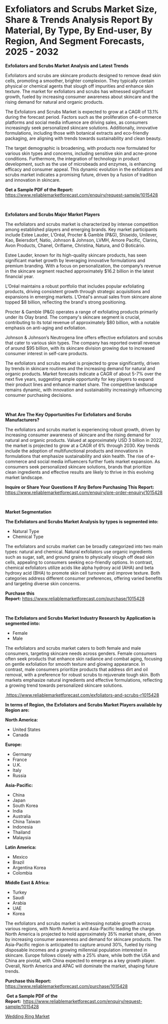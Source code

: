 <p><h1>Exfoliators and Scrubs Market Size, Share & Trends Analysis Report By Material, By Type, By End-user, By Region, And Segment Forecasts, 2025 - 2032</h1></p><p><strong>Exfoliators and Scrubs Market Analysis and Latest Trends</strong></p>
<p><p>Exfoliators and scrubs are skincare products designed to remove dead skin cells, promoting a smoother, brighter complexion. They typically contain physical or chemical agents that slough off impurities and enhance skin texture. The market for exfoliators and scrubs has witnessed significant growth, fueled by increasing consumer awareness about skincare and the rising demand for natural and organic products. </p><p>The Exfoliators and Scrubs Market is expected to grow at a CAGR of 13.1% during the forecast period. Factors such as the proliferation of e-commerce platforms and social media influence are driving sales, as consumers increasingly seek personalized skincare solutions. Additionally, innovative formulations, including those with botanical extracts and eco-friendly packaging, are aligning with trends towards sustainability and clean beauty.</p><p>The target demographic is broadening, with products now formulated for various skin types and concerns, including sensitive skin and acne-prone conditions. Furthermore, the integration of technology in product development, such as the use of microbeads and enzymes, is enhancing efficacy and consumer appeal. This dynamic evolution in the exfoliators and scrubs market indicates a promising future, driven by a fusion of tradition and innovation in skincare.</p></p>
<p><strong>Get a Sample PDF of the Report:&nbsp;</strong> <a href="https://www.reliablemarketforecast.com/enquiry/request-sample/1015428?utm_campaign=2011&utm_medium=2&utm_source=Github&utm_content=ia&utm_term=09022025&utm_id=exfoliators-and-scrubs">https://www.reliablemarketforecast.com/enquiry/request-sample/1015428</a></p>
<p>&nbsp;</p>
<p><strong>Exfoliators and Scrubs Major Market Players</strong></p>
<p><p>The exfoliators and scrubs market is characterized by intense competition among established players and emerging brands. Key market participants include Estee Lauder, L’Oréal, Procter & Gamble (P&G), Shiseido, Unilever, Kao, Beiersdorf, Natio, Johnson & Johnson, LVMH, Amore Pacific, Clarins, Avon Products, Chanel, Oriflame, Christina, Natura, and O Boticário. </p><p>Estee Lauder, known for its high-quality skincare products, has seen significant market growth by leveraging innovative formulations and premium branding. With a focus on personalization, the company’s revenue in the skincare segment reached approximately $16.2 billion in the latest financial year.</p><p>L’Oréal maintains a robust portfolio that includes popular exfoliating products, driving consistent growth through strategic acquisitions and expansions in emerging markets. L’Oréal's annual sales from skincare alone topped $8 billion, reflecting the brand's strong positioning.</p><p>Procter & Gamble (P&G) operates a range of exfoliating products primarily under its Olay brand. The company's skincare segment is crucial, contributing to its total revenue of approximately $80 billion, with a notable emphasis on anti-aging and exfoliation.</p><p>Johnson & Johnson’s Neutrogena line offers effective exfoliators and scrubs that cater to various skin types. The company has reported overall revenue of around $95 billion, with its skincare division growing due to increased consumer interest in self-care products.</p><p>The exfoliators and scrubs market is projected to grow significantly, driven by trends in skincare routines and the increasing demand for natural and organic products. Market forecasts indicate a CAGR of about 5-7% over the next five years, suggesting ample opportunity for key players to expand their product lines and enhance market share. The competitive landscape remains dynamic, with innovation and sustainability increasingly influencing consumer purchasing decisions.</p></p>
<p>&nbsp;</p>
<p><strong>What Are The Key Opportunities For Exfoliators and Scrubs Manufacturers?</strong></p>
<p><p>The exfoliators and scrubs market is experiencing robust growth, driven by increasing consumer awareness of skincare and the rising demand for natural and organic products. Valued at approximately USD 3 billion in 2022, the market is projected to grow at a CAGR of 6% through 2030. Key trends include the adoption of multifunctional products and innovations in formulations that emphasize sustainability and skin health. The rise of e-commerce and social media influencers further fuels market expansion. As consumers seek personalized skincare solutions, brands that prioritize clean ingredients and effective results are likely to thrive in this evolving market landscape.</p></p>
<p><strong>Inquire or Share Your Questions If Any Before Purchasing This Report:</strong> <a href="https://www.reliablemarketforecast.com/enquiry/pre-order-enquiry/1015428?utm_campaign=2011&utm_medium=2&utm_source=Github&utm_content=ia&utm_term=09022025&utm_id=exfoliators-and-scrubs">https://www.reliablemarketforecast.com/enquiry/pre-order-enquiry/1015428</a></p>
<p>&nbsp;</p>
<p><strong>Market Segmentation</strong></p>
<p><strong>The Exfoliators and Scrubs Market Analysis by types is segmented into:</strong></p>
<p><ul><li>Natural Type</li><li>Chemical Type</li></ul></p>
<p><p>The exfoliators and scrubs market can be broadly categorized into two main types: natural and chemical. Natural exfoliators use organic ingredients such as sugar, salt, and ground grains to physically slough off dead skin cells, appealing to consumers seeking eco-friendly options. In contrast, chemical exfoliators utilize acids like alpha hydroxy acid (AHA) and beta hydroxy acid (BHA) to promote skin cell turnover and improve texture. Both categories address different consumer preferences, offering varied benefits and targeting diverse skin concerns.</p></p>
<p><strong>Purchase this Report:&nbsp;</strong><a href="https://www.reliablemarketforecast.com/purchase/1015428?utm_campaign=2011&utm_medium=2&utm_source=Github&utm_content=ia&utm_term=09022025&utm_id=exfoliators-and-scrubs">https://www.reliablemarketforecast.com/purchase/1015428</a></p>
<p>&nbsp;</p>
<p><strong>The Exfoliators and Scrubs Market Industry Research by Application is segmented into:</strong></p>
<p><ul><li>Female</li><li>Male</li></ul></p>
<p><p>The exfoliators and scrubs market caters to both female and male consumers, targeting skincare needs across genders. Female consumers often seek products that enhance skin radiance and combat aging, focusing on gentle exfoliation for smooth texture and glowing appearance. In contrast, male consumers prioritize products that address dirt and oil removal, with a preference for robust scrubs to rejuvenate tough skin. Both markets emphasize natural ingredients and effective formulations, reflecting a growing trend towards personalized skincare solutions.</p></p>
<p><a href="https://www.reliablemarketforecast.com/exfoliators-and-scrubs-r1015428?utm_campaign=2011&utm_medium=2&utm_source=Github&utm_content=ia&utm_term=09022025&utm_id=exfoliators-and-scrubs">&nbsp;https://www.reliablemarketforecast.com/exfoliators-and-scrubs-r1015428</a></p>
<p><strong>In terms of Region, the Exfoliators and Scrubs Market Players available by Region are:</strong></p>
<p>
    <p> <strong> North America: </strong>
        <ul>
            <li>United States</li>
            <li>Canada</li>
        </ul>
        </p> 
    <p> <strong> Europe: </strong>
        <ul>
            <li>Germany</li>
            <li>France</li>
            <li>U.K.</li>
            <li>Italy</li>
            <li>Russia</li>
        </ul>
        </p> 
    <p> <strong> Asia-Pacific: </strong>
        <ul>
            <li>China</li>
            <li>Japan</li>
            <li>South Korea</li>
            <li>India</li>
            <li>Australia</li>
            <li>China Taiwan</li>
            <li>Indonesia</li>
            <li>Thailand</li>
            <li>Malaysia</li>
        </ul>
        </p> 
    <p> <strong> Latin America: </strong>
        <ul>
            <li>Mexico</li>
            <li>Brazil</li>
            <li>Argentina Korea</li>
            <li>Colombia</li>
        </ul>
        </p> 
    <p> <strong> Middle East & Africa: </strong>
        <ul>
            <li>Turkey</li>
            <li>Saudi</li>
            <li>Arabia</li>
            <li>UAE</li>
            <li>Korea</li>
        </ul>
    </p>
    </p>
<p><p>The exfoliators and scrubs market is witnessing notable growth across various regions, with North America and Asia-Pacific leading the charge. North America is projected to hold approximately 35% market share, driven by increasing consumer awareness and demand for skincare products. The Asia-Pacific region is anticipated to capture around 30%, fueled by rising disposable incomes and a growing millennial population interested in skincare. Europe follows closely with a 25% share, while both the USA and China are pivotal, with China expected to emerge as a key growth player. Overall, North America and APAC will dominate the market, shaping future trends.</p></p>
<p><strong>Purchase this Report: </strong><a href="https://www.reliablemarketforecast.com/purchase/1015428?utm_campaign=2011&utm_medium=2&utm_source=Github&utm_content=ia&utm_term=09022025&utm_id=exfoliators-and-scrubs">https://www.reliablemarketforecast.com/purchase/1015428</a></p>
<p>&nbsp;<strong>Get a Sample PDF of the Report:&nbsp;&nbsp;</strong><a href="https://www.reliablemarketforecast.com/enquiry/request-sample/1015428?utm_campaign=2011&utm_medium=2&utm_source=Github&utm_content=ia&utm_term=09022025&utm_id=exfoliators-and-scrubs">https://www.reliablemarketforecast.com/enquiry/request-sample/1015428</a></p>
<p><strong></strong></p>
<p><p><a href="https://github.com/ChiragRp1/Market-Research-Report-List-7/blob/main/wedding-ring-market.md?utm_campaign=2011&utm_medium=2&utm_source=Github&utm_content=ia&utm_term=09022025&utm_id=exfoliators-and-scrubs">Wedding Ring Market</a></p></p>